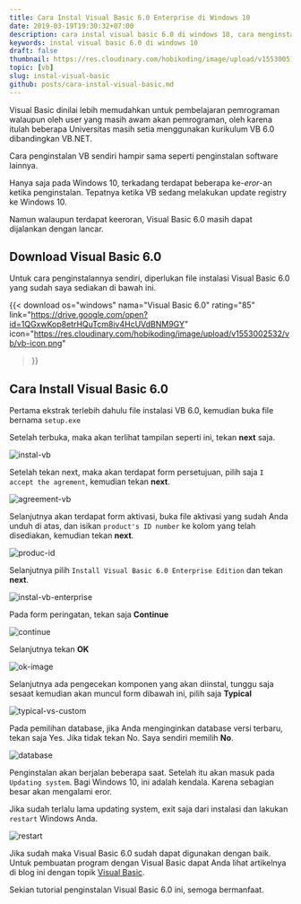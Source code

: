 ```yaml
---
title: Cara Instal Visual Basic 6.0 Enterprise di Windows 10
date: 2019-03-19T19:30:32+07:00
description: cara instal visual basic 6.0 di windows 10, cara menginstall vb 6.0 di win 10 dengan benar, mengatasi eror mengintal visual basic di windows 10, bagaimana cara instalasi visual basic 6.0 di windows 10 yang eror, vb6 in windows 10, how to install vb 6 on windows 10, error instalasi vb di windows 10
keywords: instal visual basic 6.0 di windows 10
draft: false
thumbnail: https://res.cloudinary.com/hobikoding/image/upload/v1553005144/vb/vb.jpg
topic: [vb]
slug: instal-visual-basic
github: posts/cara-instal-visual-basic.md
---
```


Visual Basic dinilai lebih memudahkan untuk pembelajaran pemrograman walaupun oleh user yang masih awam akan pemrograman, oleh karena itulah beberapa Universitas masih setia menggunakan kurikulum VB 6.0 dibandingkan VB.NET.

Cara penginstalan VB sendiri hampir sama seperti penginstalan software lainnya.

Hanya saja pada Windows 10, terkadang terdapat beberapa ke-_eror_-an ketika penginstalan. Tepatnya ketika VB sedang melakukan update registry ke Windows 10.

Namun walaupun terdapat keeroran, Visual Basic 6.0 masih dapat dijalankan dengan lancar.

## Download Visual Basic 6.0

Untuk cara penginstalannya sendiri, diperlukan file instalasi Visual Basic 6.0 yang sudah saya sediakan di bawah ini.

{{< download
    os="windows"
    nama="Visual Basic 6.0"
    rating="85"
    link="https://drive.google.com/open?id=1QGxwKop8etrHQuTcm8iv4HcUVdBNM9GY"
    icon="https://res.cloudinary.com/hobikoding/image/upload/v1553002532/vb/vb-icon.png"
>}}

## Cara Install Visual Basic 6.0

Pertama ekstrak terlebih dahulu file instalasi VB 6.0, kemudian buka file bernama `setup.exe`

Setelah terbuka, maka akan terlihat tampilan seperti ini, tekan **next** saja.

![instal-vb](https://res.cloudinary.com/hobikoding/image/upload/v1552999046/vb/Cara-Install-Visual-Basic-6-Windows-10.png)

Setelah tekan next, maka akan terdapat form persetujuan, pilih saja `I accept the agrement`, kemudian tekan **next**.

![agreement-vb](https://res.cloudinary.com/hobikoding/image/upload/v1552999123/vb/Cara-Install-Visual-Basic-6-Windows-10-agreement.png)

Selanjutnya akan terdapat form aktivasi, buka file aktivasi yang sudah Anda unduh di atas, dan isikan `product's ID number` ke kolom yang telah disediakan, kemudian tekan **next**.

![produc-id](https://res.cloudinary.com/hobikoding/image/upload/v1552999340/vb/Cara-Install-Visual-Basic-6-Windows-10-sn.png)

Selanjutnya pilih `Install Visual Basic 6.0 Enterprise Edition` dan tekan **next**.

![instal-vb-enterprise](https://res.cloudinary.com/hobikoding/image/upload/v1553001695/vb/Cara-Install-Visual-Basic-6-Windows-10-instalasi.png)

Pada form peringatan, tekan saja **Continue**

![continue](https://res.cloudinary.com/hobikoding/image/upload/v1553001743/vb/Cara-Install-Visual-Basic-6-Windows-10-continue.png)

Selanjutnya tekan **OK**

![ok-image](https://res.cloudinary.com/hobikoding/image/upload/v1553001783/vb/Cara-Install-Visual-Basic-6-Windows-10-ok.png)

Selanjutnya ada pengecekan komponen yang akan diinstal, tunggu saja sesaat kemudian akan muncul form dibawah ini, pilih saja **Typical**

![typical-vs-custom](https://res.cloudinary.com/hobikoding/image/upload/v1553001818/vb/Cara-Install-Visual-Basic-6-Windows-10-typical-custom.png)

Pada pemilihan database, jika Anda menginginkan database versi terbaru, tekan saja Yes. Jika tidak tekan No. Saya sendiri memilih **No**.

![database](https://res.cloudinary.com/hobikoding/image/upload/v1553001863/vb/Cara-Install-Visual-Basic-6-Windows-10-yes-no.png)

Penginstalan akan berjalan beberapa saat. Setelah itu akan masuk pada `Updating system`. Bagi Windows 10, ini adalah kendala. Karena sebagian besar akan mengalami eror.

Jika sudah terlalu lama updating system, exit saja dari instalasi dan lakukan `restart` Windows Anda.

![restart](https://res.cloudinary.com/hobikoding/image/upload/v1553001895/vb/Cara-Install-Visual-Basic-6-Windows-10-setup.png)

Jika sudah maka Visual Basic 6.0 sudah dapat digunakan dengan baik. Untuk pembuatan program dengan Visual Basic dapat Anda lihat artikelnya di blog ini dengan topik [Visual Basic](/topik/vb).

Sekian tutorial penginstalan Visual Basic 6.0 ini, semoga bermanfaat.
